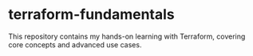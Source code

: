 # terraform-fundamentals
This repository contains my hands-on learning with Terraform, covering core concepts and advanced use cases.
